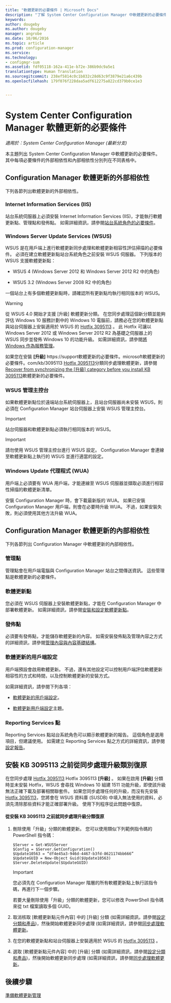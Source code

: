 ```yaml
---
title: "軟體更新的必要條件 | Microsoft Docs"
description: "了解 System Center Configuration Manager 中軟體更新的必要條件。"
keywords: 
author: dougeby
ms.author: dougeby
manager: angrobe
ms.date: 10/06/2016
ms.topic: article
ms.prod: configuration-manager
ms.service: 
ms.technology:
- configmgr-sum
ms.assetid: fdf05118-162a-411e-b72e-386b9dc9a5e1
translationtype: Human Translation
ms.sourcegitcommit: 238ef5814c0c1b832c28d63c9f3879e21a6c439b
ms.openlocfilehash: 179f076f228daa5adf612275a822cd379b0ce1e3


---
```


# <a name="prerequisites-for-software-updates-in-system-center-configuration-manager"></a>System Center Configuration Manager 軟體更新的必要條件

*適用於：System Center Configuration Manager (最新分支)*

本主題列出 System Center Configuration Manager 中軟體更新的必要條件。 其中每項必要條件的外部相依性和內部相依性分別列在不同表格中。  

## <a name="software-update-dependencies-external-to-configuration-manager"></a>Configuration Manager 軟體更新的外部相依性  
 下列各節列出軟體更新的外部相依性。  

### <a name="internet-information-services-iis"></a>Internet Information Services (IIS)  
 站台系統伺服器上必須安裝 Internet Information Services (IIS)，才能執行軟體更新點、管理點和發佈點。 如需詳細資訊，請參閱[站台系統角色的必要條件](../../core/plan-design/configs/site-and-site-system-prerequisites.md)。  

### <a name="windows-server-update-services-wsus"></a>Windows Server Update Services (WSUS)  
 WSUS 是在用戶端上進行軟體更新同步處理和軟體更新相容性評估掃描的必要條件。 必須在建立軟體更新點站台系統角色之前安裝 WSUS 伺服器。 下列版本的 WSUS 支援軟體更新點：  

-   WSUS 4 (Windows Server 2012 和 Windows Server 2012 R2 中的角色)  

-   WSUS 3.2 (Windows Server 2008 R2 中的角色)  

 一個站台上有多個軟體更新點時，請確認所有更新點均執行相同版本的 WSUS。  

> [!WARNING]  
>  從 WSUS 4.0 開始才支援 [升級] 軟體更新分類。 在您同步處理這個新分類並能夠評估 Windows 10 服務計劃中的 Windows 10 電腦前，請務必在您的軟體更新點與站台伺服器上安裝適用於 WSUS 的 [Hotfix 3095113](https://support.microsoft.com/kb/3095113) 。 此 Hotfix 可讓以 Windows Server 2012 或 Windows Server 2012 R2 為基礎之伺服器上的 WSUS 同步並發佈 Windows 10 的功能升級。 如需詳細資訊，請參閱[將 Windows 作為服務管理](../../osd/deploy-use/manage-windows-as-a-service.md)。  
>   
>  如果您在安裝 **[升級]** https://support軟體更新的必要條件。microsoft軟體更新的必要條件。com/kb/3095113 [Hotfix 3095113](https://support.microsoft.com/kb/3095113)分類同步處理軟體更新，請參閱 [Recover from synchronizing the [升級] category before you install KB 3095113](#BKMK_RecoverUpgrades)軟體更新的必要條件。  

### <a name="wsus-administration-console"></a>WSUS 管理主控台  
 如果軟體更新點位於遠端站台系統伺服器上，且站台伺服器尚未安裝 WSUS，則必須在 Configuration Manager 站台伺服器上安裝 WSUS 管理主控台。  

> [!IMPORTANT]  
>  站台伺服器和軟體更新點必須執行相同版本的 WSUS。  

> [!IMPORTANT]  
>  請勿使用 WSUS 管理主控台進行 WSUS 設定。 Configuration Manager 會連線至軟體更新點上執行的 WSUS 並進行適當的設定。  

### <a name="windows-update-agent-wua"></a>Windows Update 代理程式 (WUA)  
 用戶端上必須要有 WUA 用戶端，才能連線至 WSUS 伺服器並擷取必須進行相容性掃描的軟體更新清單。  

 安裝 Configuration Manager 時，會下載最新版的 WUA。 如果已安裝 Configuration Manager 用戶端，則會在必要時升級 WUA。 不過，如果安裝失敗，則必須使用其他方法升級 WUA。  

## <a name="software-update-dependencies-internal-to-configuration-manager"></a>Configuration Manager 軟體更新的內部相依性  
 下列各節列出 Configuration Manager 中軟體更新的內部相依性。  

### <a name="management-points"></a>管理點  
 管理點會在用戶端電腦與 Configuration Manager 站台之間傳送資訊。 這些管理點是軟體更新的必要條件。  

### <a name="software-update-point"></a>軟體更新點  
 您必須在 WSUS 伺服器上安裝軟體更新點，才能在 Configuration Manager 中部署軟體更新。 如需詳細資訊，請參閱[安裝和設定軟體更新點](../get-started/install-a-software-update-point.md)。

### <a name="distribution-points"></a>發佈點  
 必須要有發佈點，才能儲存軟體更新的內容。 如需安裝發佈點及管理內容之方式的詳細資訊，請參閱[管理內容與內容基礎結構](../../core/servers/deploy/configure/manage-content-and-content-infrastructure.md)。  

### <a name="client-settings-for-software-updates"></a>軟體更新的用戶端設定  
 用戶端預設會啟用軟體更新。 不過，還有其他設定可以控制用戶端評估軟體更新相容性的方式和時間，以及控制軟體更新的安裝方式。  

 如需詳細資訊，請參閱下列各項：  

-   [軟體更新的用戶端設定](../get-started/manage-settings-for-software-updates.md#a-namebkmkclientsettingsa-client-settings-for-software-updates)。  

-   [軟體更新用戶端設定](../../core/clients/deploy/about-client-settings.md#software-updates)主題。  

### <a name="reporting-services-point"></a>Reporting Services 點  
 Reporting Services 點站台系統角色可以顯示軟體更新的報告。 這個角色是選用項目，但建議使用。 如需建立 Reporting Services 點之方式的詳細資訊，請參閱[設定報告](../../core/servers/manage/configuring-reporting.md)。  

##  <a name="a-namebkmkrecoverupgradesa-recover-from-synchronizing-the-upgrades-category-before-you-install-kb-3095113"></a><a name="BKMK_RecoverUpgrades"></a> 安裝 KB 3095113 之前從同步處理升級類別復原  
 在您同步處理 [Hotfix 3095113](https://support.microsoft.com/kb/3095113) Hotfix 3095113 **[升級]** 。 如果在啟用 **[升級]** 分類時並未安裝 Hotfix，WSUS 會尋找 Windows 10 組建 1511 功能升級，即使該升級無法正確下載及部署相關聯套件。 如果您同步處理任何的升級，而沒有先安裝 [Hotfix 3095113](https://support.microsoft.com/kb/3095113)，您將會在 WSUS 資料庫 (SUSDB) 中填入無法使用的資料，必須先清除那些資料才能正確部署升級。  使用下列程序從此問題中復原。  

#### <a name="to-recover-from-synchronizing-the-upgrades-classification-before-you-install-kb-3095113"></a>從安裝 KB 3095113 之前就同步處理升級分類復原  

1.  刪除使用「升級」分類的軟體更新。 您可以使用類似下列範例指令碼的 PowerShell 指令碼：  

    ```  
    $Server = Get-WSUSServer  
    $Config = $Server.GetConfiguration()  
    $Update10563 = “df4e45a3-946d-4467-b3fd-8621174bb666”  
    $UpdateGUID = New-Object Guid($Update10563)  
    $Server.DeleteUpdate($UpdateGUID)  
    ```  

    > [!IMPORTANT]  
    >  您必須先在 Configuration Manager 階層的所有軟體更新點上執行該指令碼，再進行下一個步驟。  

     若要大量刪除使用「升級」分類的軟體更新，您可以修改 PowerShell 指令碼來從 txt 檔案讀取多個 GUID。  

2.  取消核取 [軟體更新點元件內容] 中的 [升級] 分類 (如需詳細資訊，請參閱[設定分類和產品](../get-started/configure-classifications-and-products.md))，然後開始軟體更新同步處理 (如需詳細資訊，請參閱[同步處理軟體更新](../get-started/synchronize-software-updates.md)。  

3.  在您的軟體更新點和站台伺服器上安裝適用於 WSUS 的 [Hotfix 3095113](https://support.microsoft.com/kb/3095113) 。  

4.  選取 [軟體更新點元件內容] 中的 [升級] 分類 (如需詳細資訊，請參閱[設定分類和產品](../get-started/configure-classifications-and-products.md))，然後開始軟體更新同步處理 (如需詳細資訊，請參閱[同步處理軟體更新](../get-started/synchronize-software-updates.md)。  

## <a name="next-steps"></a>後續步驟
[準備軟體更新管理](../get-started/prepare-for-software-updates-management.md)



<!--HONumber=Dec16_HO3-->


